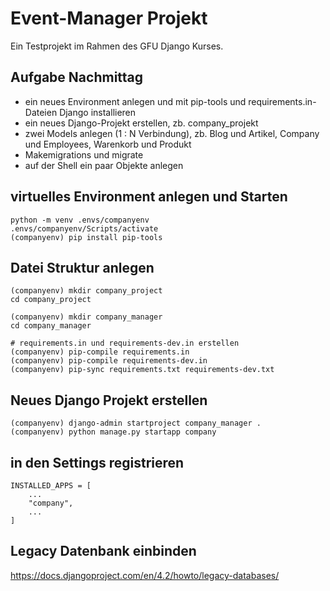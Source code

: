 # Event-Manager Projekt

Ein Testprojekt im Rahmen des GFU Django Kurses.


## Aufgabe Nachmittag

- ein neues Environment anlegen und mit pip-tools und requirements.in-Dateien Django installieren
- ein neues Django-Projekt erstellen, zb. company_projekt
- zwei Models anlegen (1 : N Verbindung), zb. Blog und Artikel, Company und Employees, Warenkorb und Produkt
- Makemigrations und migrate
- auf der Shell ein paar Objekte anlegen

## virtuelles Environment  anlegen und Starten

    python -m venv .envs/companyenv
    .envs/companyenv/Scripts/activate
    (companyenv) pip install pip-tools

## Datei Struktur anlegen

    (companyenv) mkdir company_project
    cd company_project

    (companyenv) mkdir company_manager
    cd company_manager

    # requirements.in und requirements-dev.in erstellen
    (companyenv) pip-compile requirements.in
    (companyenv) pip-compile requirements-dev.in
    (companyenv) pip-sync requirements.txt requirements-dev.txt


## Neues Django Projekt erstellen

    (companyenv) django-admin startproject company_manager .
    (companyenv) python manage.py startapp company

## in den Settings registrieren

    INSTALLED_APPS = [
        ...
        "company",
        ...
    ]

## Legacy Datenbank einbinden

https://docs.djangoproject.com/en/4.2/howto/legacy-databases/